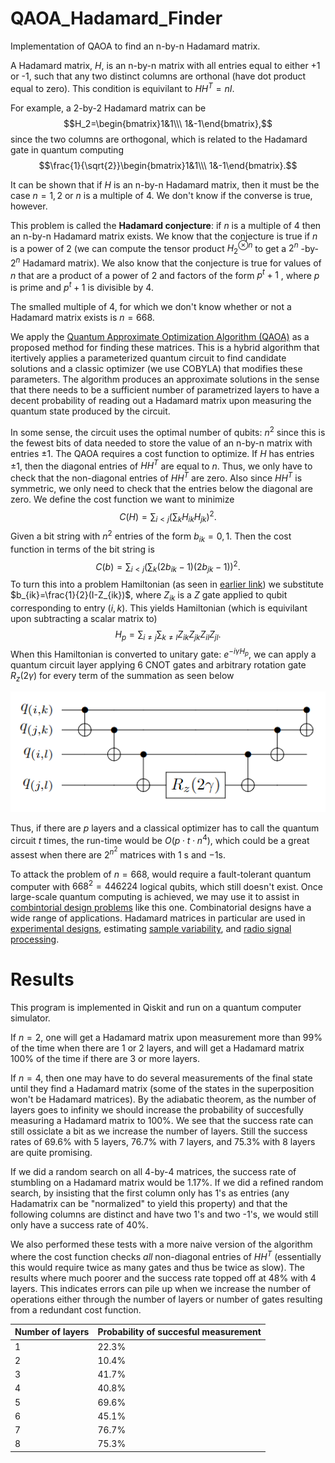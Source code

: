 # QAOA_Hadamard_Finder
Implementation of QAOA to find an n-by-n Hadamard matrix. 

A Hadamard matrix, $H$,
is an n-by-n matrix with all entries equal to either +1 or -1, such that any two distinct columns are orthonal (have dot product equal to zero). 
This condition is equivilant to $HH^T=nI$.

For example, a 2-by-2 Hadamard matrix can be
$$H_2=\begin{bmatrix}1&1\\\ 1&-1\end{bmatrix},$$
since the two columns are orthogonal, which is related to the Hadamard gate in quantum computing
$$\frac{1}{\sqrt{2}}\begin{bmatrix}1&1\\\ 1&-1\end{bmatrix}.$$

It can be shown that if $H$
is an n-by-n Hadamard matrix, then it must be the case $n=1,2$
or $n$
is a multiple of 4. We don't know if the converse is true, however.

This problem is called the **Hadamard conjecture**: if $n$ is a multiple of 4 then an
n-by-n Hadamard matrix exists. We know that the conjecture is true if $n$
is a power of 2 (we can compute the tensor product $H_2^{\otimes n}$
to get a $2^n$
-by-
$2^n$
Hadamard matrix). We also know that the conjecture is true for values of $n$
that are a product of a power of 2 and factors of the form $p^t+1$
, where $p$ is prime and $p^t+1$
is divisible by 4.

The smalled multiple of 4, for which we don't know whether or not a Hadamard matrix exists is $n=668$.

We apply the [Quantum Approximate Optimization Algorithm (QAOA)](https://qiskit.org/textbook/ch-applications/qaoa.html) as a proposed method for finding these matrices. This is a hybrid algorithm that itertively applies a parameterized quantum circuit to find candidate solutions and a classic optimizer (we use COBYLA) that modifies these parameters. The algorithm produces an approximate solutions in the sense that there needs to be a sufficient number of parametrized layers to have a decent probability of reading out a Hadamard matrix upon measuring the quantum state produced by the circuit. 

In some sense, the circuit uses the optimal number of qubits: $n^2$
since this is the fewest bits of data needed to store the value of an n-by-n matrix with entries $\pm1$.
The QAOA requires a cost function to optimize. If $H$ has entries $\pm 1$,
then the diagonal entries of $HH^T$
are equal to $n$. 
Thus, we only have to check that the non-diagonal entries of $HH^T$
are zero. Also since $HH^T$ is symmetric, we only need to check that the entries below the diagonal are zero. We define the cost function we want to minimize
$$C(H)=\sum_{i< j}\left(\sum_k H_{ik}H_{jk}\right)^2.$$
Given a bit string with $n^2$
entries of the form $b_{ik}=0,1$. 
Then the cost function in terms of the bit string is
$$C(b)=\sum_{i< j}\left(\sum_k (2b_{ik}-1)(2b_{jk}-1)\right)^2.$$
To turn this into a problem Hamiltonian (as seen in [earlier link](https://qiskit.org/textbook/ch-applications/qaoa.html)) we substitute $b_{ik}=\frac{1}{2}(I-Z_{ik})$,
where $Z_{ik}$ 
is a $Z$ gate applied to qubit corresponding to entry $(i,k)$.
This yields Hamiltonian (which is equivilant upon subtracting a scalar matrix to)
$$H_p=\sum_{i\neq j}\sum_{k\neq l}Z_{ik}Z_{jk}Z_{il}Z_{jl}.$$
When this Hamiltonian is converted to unitary gate: $e^{-i\gamma H_p}$,
we can apply a quantum circuit layer applying 6 CNOT gates and arbitrary rotation gate $R_z(2\gamma)$ for every term of the summation
as seen below

![](CCCZ.PNG)

Thus, if there are $p$ layers and a classical optimizer has to call the quantum circuit $t$ times, the run-time would be
$O(p\cdot t\cdot n^4)$,
which could be a great assest when there are $2^{n^2}$
matrices with $1$
s and $-1$s.

To attack the problem of $n=668$, would require a fault-tolerant quantum computer with $668^2=446224$
logical qubits, which still doesn't exist.
Once large-scale quantum computing is achieved, we may use it to assist in [combintorial design problems](https://en.wikipedia.org/wiki/Combinatorial_design) like this one. Combinatorial designs have a wide range of applications. Hadamard matrices in particular are used in [experimental designs](https://en.wikipedia.org/wiki/Plackett%E2%80%93Burman_design), estimating [sample variability](https://en.wikipedia.org/wiki/Balanced_repeated_replication), and [radio signal processing](https://en.wikipedia.org/wiki/Olivia_MFSK).

# Results
 This program is implemented in Qiskit and run on a quantum computer simulator.
 
If $n=2$, one will get a Hadamard matrix upon measurement more than 99% of the time when there are 1 or 2 layers, and will get a Hadamard matrix 100% of the time if there are 3 or more layers.

If $n=4$,
then one may have to do several measurements of the final state until they find a Hadamard matrix (some of the states in the superposition won't be Hadamard matrices). By the adiabatic theorem, as the number of layers goes to infinity we should increase the probability of succesfully measuring a Hadamard matrix to 100%.
We see that the success rate can still ossiclate a bit as we increase the number of layers. Still the success rates of 69.6% with 5 layers, 76.7% with 7 layers, and 75.3% with 8 layers are quite promising.

If we did a random search on all 4-by-4 matrices, the success rate of stumbling on a Hadamard matrix would be 1.17%. If we did a refined random search, by insisting that the first column only has 1's as entries (any Hadamatrix can be "normalized" to yield this property) and that the following columns are distinct and have two 1's and two -1's, we would still only have a success rate of 40%.

We also performed these tests with a more naive version of the algorithm where the cost function checks *all* non-diagonal entries of $HH^T$
(essentially this would require twice as many gates and thus be twice as slow). The results where much poorer and the success rate topped off at 48% with 4 layers. This indicates errors can pile up when we increase the number of operations either through the number of layers or number of gates resulting from a redundant cost function.
                          
| Number of layers      | Probability of succesful measurement |
| ----------- |----------- |
| 1        |22.3%           |
| 2        |10.4%         |
|3         |41.7%         |
|4         | 40.8%         |
|5         | 69.6%          |
|6         | 45.1%         |
|7         | 76.7%         |
|8         | 75.3%         |
